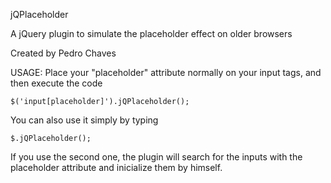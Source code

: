 jQPlaceholder

A jQuery plugin to simulate the placeholder effect on older browsers

Created by
Pedro Chaves

USAGE:
Place your "placeholder" attribute normally on your input tags, and then execute the code

    $('input[placeholder]').jQPlaceholder();

You can also use it simply by typing
    
	$.jQPlaceholder();
	
If you use the second one, the plugin will search for the inputs with the placeholder attribute
and inicialize them by himself.
